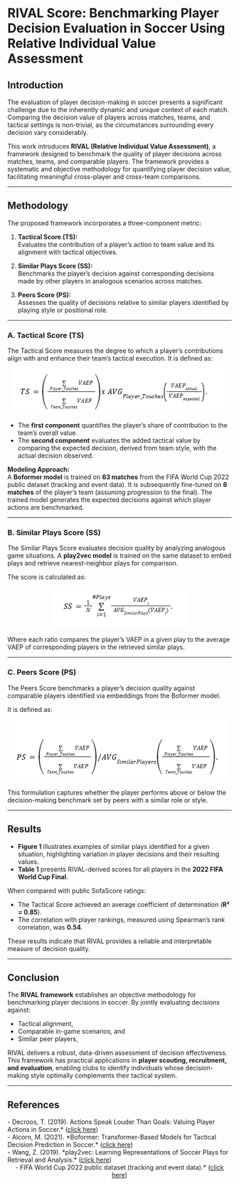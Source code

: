 # RIVAL Score: Benchmarking Player Decision Evaluation in Soccer Using Relative Individual Value Assessment

## Introduction
The evaluation of player decision-making in soccer presents a significant challenge due to the inherently dynamic and unique context of each match. Comparing the decision value of players across matches, teams, and tactical settings is non-trivial, as the circumstances surrounding every decision vary considerably.  

This work introduces **RIVAL (Relative Individual Value Assessment)**, a framework designed to benchmark the quality of player decisions across matches, teams, and comparable players. The framework provides a systematic and objective methodology for quantifying player decision value, facilitating meaningful cross-player and cross-team comparisons.

---

## Methodology
The proposed framework incorporates a three-component metric:

1. **Tactical Score (TS):**  
   Evaluates the contribution of a player’s action to team value and its alignment with tactical objectives.  

2. **Similar Plays Score (SS):**  
   Benchmarks the player’s decision against corresponding decisions made by other players in analogous scenarios across matches.  

3. **Peers Score (PS):**  
   Assesses the quality of decisions relative to similar players identified by playing style or positional role.


---

### A. Tactical Score (TS)
The Tactical Score measures the degree to which a player’s contributions align with and enhance their team’s tactical execution. It is defined as:

<div align="center">
  <img src="Assets/TS_equation.png" alt="Tactical Score Equation"/>
</div>

- The **first component** quantifies the player’s share of contribution to the team’s overall value.  
- The **second component** evaluates the added tactical value by comparing the expected decision, derived from team style, with the actual decision observed.  

**Modeling Approach:**  
A **Boformer model**  is trained on **63 matches** from the FIFA World Cup 2022 public dataset (tracking and event data). It is subsequently fine-tuned on **6 matches** of the player’s team (assuming progression to the final). The trained model generates the expected decisions against which player actions are benchmarked.

---

### B. Similar Plays Score (SS)
The Similar Plays Score evaluates decision quality by analyzing analogous game situations. A **play2vec model**  is trained on the same dataset to embed plays and retrieve nearest-neighbor plays for comparison.  

The score is calculated as:  

   <div align="center">
  <img src="Assets/SS_equation.png" alt="Similar Plays Equation"/>
   </div>


Where each ratio compares the player’s VAEP in a given play to the average VAEP of corresponding players in the retrieved similar plays.

---

### C. Peers Score (PS)
The Peers Score benchmarks a player’s decision quality against comparable players identified via embeddings from the Boformer model.  

It is defined as:  
   <div align="center">
  <img src="Assets/PS_equation.png" alt="Peers Score Equation"/>
   </div>


This formulation captures whether the player performs above or below the decision-making benchmark set by peers with a similar role or style.

---

## Results
- **Figure 1** illustrates examples of similar plays identified for a given situation, highlighting variation in player decisions and their resulting values.  
- **Table 1** presents RIVAL-derived scores for all players in the **2022 FIFA World Cup Final**.  

When compared with public SofaScore ratings:  
- The Tactical Score achieved an average coefficient of determination (**R² = 0.85**).  
- The correlation with player rankings, measured using Spearman’s rank correlation, was **0.54**.  

These results indicate that RIVAL provides a reliable and interpretable measure of decision quality.

---

## Conclusion
The **RIVAL framework** establishes an objective methodology for benchmarking player decisions in soccer. By jointly evaluating decisions against:  

- Tactical alignment,  
- Comparable in-game scenarios, and  
- Similar peer players,  

RIVAL delivers a robust, data-driven assessment of decision effectiveness. This framework has practical applications in **player scouting, recruitment, and evaluation**, enabling clubs to identify individuals whose decision-making style optimally complements their tactical system.  

---

## References
<div>
  - Decroos, T. (2019). Actions Speak Louder Than Goals: Valuing Player Actions in Soccer.*
  (<a href="https://doi.org/10.1145/3292500.3330927">click here</a>)
</div>
<div>
  - Alcorn, M. (2021). *Boformer: Transformer-Based Models for Tactical Decision Prediction in Soccer.*  
  (<a href="https://doi.org/10.48550/arXiv.2104.11980">click here</a>)
</div>
 <div>
  - Wang, Z. (2019). *play2vec: Learning Representations of Soccer Plays for Retrieval and Analysis.*  
  (<a href="https://doi.org/10.1145/3292500.3330758">click here</a>)
</div>
 <div align="center">
  - FIFA World Cup 2022 public dataset (tracking and event data).*
  (<a href="https://drive.google.com/drive/folders/1_a_q1e9CXeEPJ3GdCv_3-rNO3gPqacfa">click here</a>)
</div>
